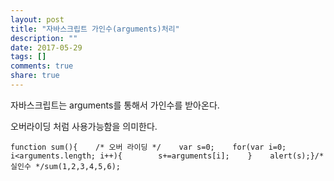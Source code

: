 ```yaml
---
layout: post
title: "자바스크립트 가인수(arguments)처리"
description: ""
date: 2017-05-29
tags: []
comments: true
share: true
---
```


자바스크립트는 arguments를 통해서 가인수를 받아온다.

오버라이딩 처럼 사용가능함을 의미한다.

  

    function sum(){    /* 오버 라이딩 */    var s=0;    for(var i=0; i<arguments.length; i++){        s+=arguments[i];    }    alert(s);}/* 실인수 */sum(1,2,3,4,5,6);

  

